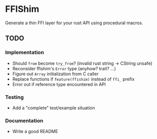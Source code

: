 # FFIShim

Generate a thin FFI layer for your rust API using procedural macros.

## TODO

### Implementation

 - Should `from` become `try_from`? (invalid rust string -> CString unsafe)
 - Reconsider ffishim's `Error` type (anyhow? trait? ...)
 - Figure out `Array` initialization from C caller
 - Replace functions if `feature(ffishim)` instead of `ffi_` prefix
 - Error out if reference type encountered in API

### Testing

 - Add a "complete" test/example situation

### Documentation

 - Write a good README
